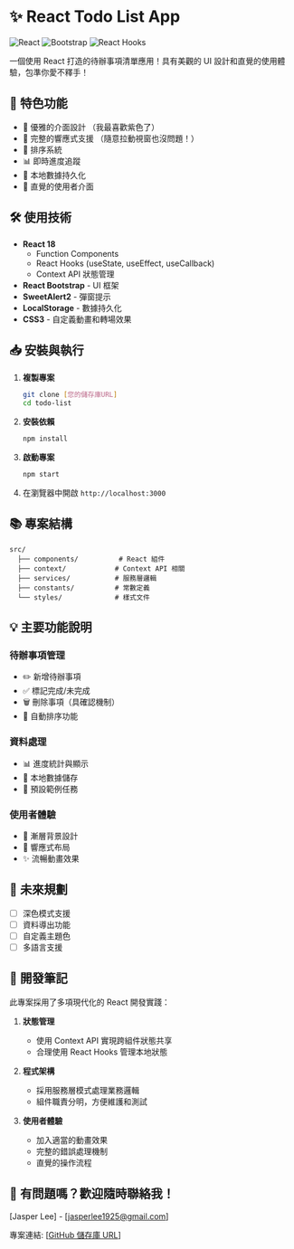 # ✨ React Todo List App

![React](https://img.shields.io/badge/React-20232A?style=for-the-badge&logo=react&logoColor=61DAFB)
![Bootstrap](https://img.shields.io/badge/Bootstrap-563D7C?style=for-the-badge&logo=bootstrap&logoColor=white)
![React Hooks](https://img.shields.io/badge/React_Hooks-999999?style=for-the-badge&logo=react&logoColor=white)

一個使用 React 打造的待辦事項清單應用！具有美觀的 UI 設計和直覺的使用體驗，包準你愛不釋手！

## 🌟 特色功能

- 💫 優雅的介面設計 （我最喜歡紫色了）
- 📱 完整的響應式支援 （隨意拉動視窗也沒問題！）
- 🔄 排序系統
- 📊 即時進度追蹤
- 💾 本地數據持久化
- 🎯 直覺的使用者介面

## 🛠️ 使用技術

- **React 18**
  - Function Components
  - React Hooks (useState, useEffect, useCallback)
  - Context API 狀態管理
- **React Bootstrap** - UI 框架
- **SweetAlert2** - 彈窗提示
- **LocalStorage** - 數據持久化
- **CSS3** - 自定義動畫和轉場效果

## 📥 安裝與執行

1. **複製專案**

   ```bash
   git clone [您的儲存庫URL]
   cd todo-list
   ```

2. **安裝依賴**

   ```bash
   npm install
   ```

3. **啟動專案**

   ```bash
   npm start
   ```

4. 在瀏覽器中開啟 `http://localhost:3000`

## 📚 專案結構

```
src/
  ├── components/          # React 組件
  ├── context/            # Context API 相關
  ├── services/           # 服務層邏輯
  ├── constants/          # 常數定義
  └── styles/             # 樣式文件
```

## 💡 主要功能說明

### 待辦事項管理

- ✏️ 新增待辦事項
- ✅ 標記完成/未完成
- 🗑️ 刪除事項（具確認機制）
- 🔄 自動排序功能

### 資料處理

- 📊 進度統計與顯示
- 💾 本地數據儲存
- 🎯 預設範例任務

### 使用者體驗

- 🎨 漸層背景設計
- 📱 響應式布局
- ✨ 流暢動畫效果

## 🎯 未來規劃

- [ ] 深色模式支援
- [ ] 資料導出功能
- [ ] 自定義主題色
- [ ] 多語言支援

## 📝 開發筆記

此專案採用了多項現代化的 React 開發實踐：

1. **狀態管理**

   - 使用 Context API 實現跨組件狀態共享
   - 合理使用 React Hooks 管理本地狀態

2. **程式架構**

   - 採用服務層模式處理業務邏輯
   - 組件職責分明，方便維護和測試

3. **使用者體驗**
   - 加入適當的動畫效果
   - 完整的錯誤處理機制
   - 直覺的操作流程

## 📮 有問題嗎？歡迎隨時聯絡我！

[Jasper Lee] - [jasperlee1925@gmail.com]

專案連結: [[GitHub 儲存庫 URL](https://github.com/Leeying8413/Todo-List-App.git)]
